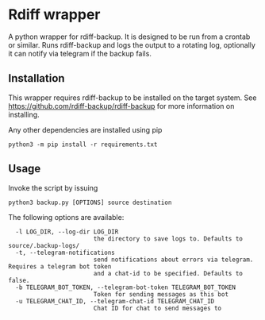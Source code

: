 # Rdiff wrapper
A python wrapper for rdiff-backup. It is designed to be run from a crontab or similar. Runs rdiff-backup and logs the output to a rotating log, optionally it can notify via telegram if the backup fails.

## Installation
This wrapper requires rdiff-backup to be installed on the target system. See https://github.com/rdiff-backup/rdiff-backup for more information on installing.

Any other dependencies are installed using pip

```
python3 -m pip install -r requirements.txt
```

## Usage
Invoke the script by issuing

```
python3 backup.py [OPTIONS] source destination
```

The following options are available:

```
  -l LOG_DIR, --log-dir LOG_DIR
                        the directory to save logs to. Defaults to source/.backup-logs/
  -t, --telegram-notifications
                        send notifications about errors via telegram. Requires a telegram bot token 
                        and a chat-id to be specified. Defaults to false.
  -b TELEGRAM_BOT_TOKEN, --telegram-bot-token TELEGRAM_BOT_TOKEN
                        Token for sending messages as this bot
  -u TELEGRAM_CHAT_ID, --telegram-chat-id TELEGRAM_CHAT_ID
                        Chat ID for chat to send messages to
```
